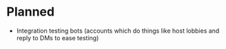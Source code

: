 # Planned
- Integration testing bots (accounts which do things like host lobbies and reply to DMs to ease testing)
